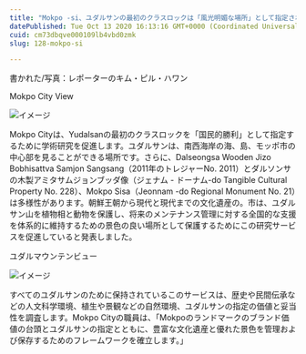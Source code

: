 ```yaml
---
title: "Mokpo -si、ユダルサンの最初のクラスロックは「風光明媚な場所」として指定されています"
datePublished: Tue Oct 13 2020 16:13:16 GMT+0000 (Coordinated Universal Time)
cuid: cm73dbqve000109lb4vbd0zmk
slug: 128-mokpo-si

---
```



書かれた/写真：レポーターのキム・ピル・ハワン

Mokpo City View

![イメージ](https://cdn.hashnode.com/res/hashnode/image/upload/v1739452864488/d6bf281a-98cb-4b1d-90ff-5df3e56f210e.jpeg)

Mokpo Cityは、Yudalsanの最初のクラスロックを「国民的勝利」として指定するために学術研究を促進します。ユダルサンは、南西海岸の海、島、モッポ市の中心部を見ることができる場所です。さらに、Dalseongsa Wooden Jizo Bobhisattva Samjon Sangsang（2011年のトレジャーNo. 2011）とダルソンサの木製アミタサムジョンブッダ像（ジェナム - ドーナム-do Tangible Cultural Property No. 228）、Mokpo Sisa（Jeonnam -do Regional Monument No. 21）は多様性があります。朝鮮王朝から現代と現代までの文化遺産の。市は、ユダルサン山を植物相と動物を保護し、将来のメンテナンス管理に対する全国的な支援を体系的に維持するための景色の良い場所として保護するためにこの研究サービスを促進していると発表しました。

ユダルマウンテンビュー

![イメージ](https://cdn.hashnode.com/res/hashnode/image/upload/v1739452866306/fe398c17-b0fd-437c-8f74-754849cc9f4c.jpeg)

すべてのユダルサンのために保持されているこのサービスは、歴史や民間伝承などの人文科学環境、植生や景観などの自然環境、ユダルサンの指定の価値と妥当性を調査します。Mokpo Cityの職員は、「Mokpoのランドマークのブランド価値の台頭とユダルサンの指定とともに、豊富な文化遺産と優れた景色を管理および保存するためのフレームワークを確立します。」